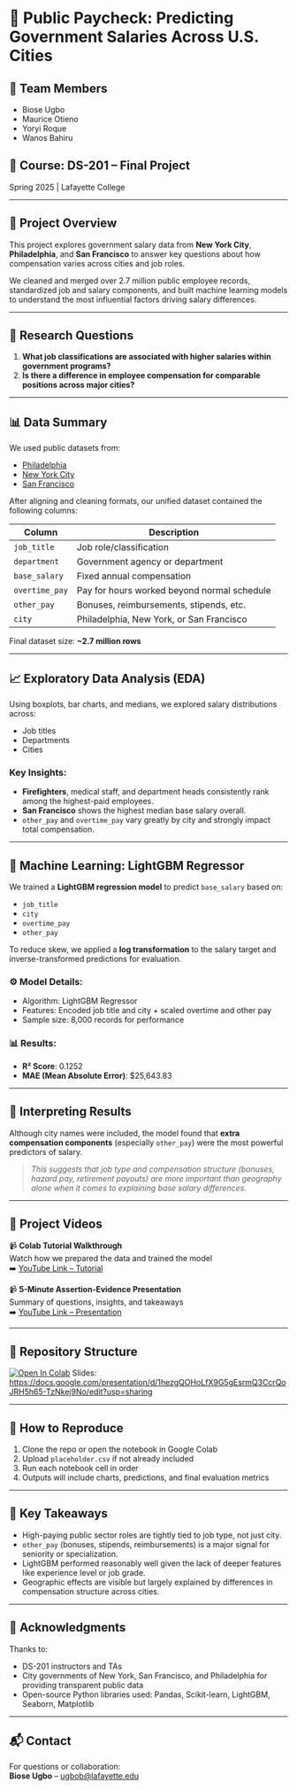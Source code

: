 # 💼 Public Paycheck: Predicting Government Salaries Across U.S. Cities

## 👥 Team Members
- Biose Ugbo  
- Maurice Otieno  
- Yoryi Roque  
- Wanos Bahiru

## 📘 Course: DS-201 – Final Project  
Spring 2025 | Lafayette College

---

## 🧠 Project Overview

This project explores government salary data from **New York City**, **Philadelphia**, and **San Francisco** to answer key questions about how compensation varies across cities and job roles.

We cleaned and merged over 2.7 million public employee records, standardized job and salary components, and built machine learning models to understand the most influential factors driving salary differences.

---

## 🎯 Research Questions

1. **What job classifications are associated with higher salaries within government programs?**
2. **Is there a difference in employee compensation for comparable positions across major cities?**

---

## 📊 Data Summary

We used public datasets from:
- [Philadelphia](https://catalog.data.gov/dataset/city-employee-earnings)
- [New York City](https://catalog.data.gov/dataset/citywide-payroll-data-fiscal-year)
- [San Francisco](https://catalog.data.gov/dataset/employee-compensation)

After aligning and cleaning formats, our unified dataset contained the following columns:

| Column         | Description |
|----------------|-------------|
| `job_title`    | Job role/classification |
| `department`   | Government agency or department |
| `base_salary`  | Fixed annual compensation |
| `overtime_pay` | Pay for hours worked beyond normal schedule |
| `other_pay`    | Bonuses, reimbursements, stipends, etc. |
| `city`         | Philadelphia, New York, or San Francisco |

Final dataset size: **~2.7 million rows**

---

## 📈 Exploratory Data Analysis (EDA)

Using boxplots, bar charts, and medians, we explored salary distributions across:

- Job titles
- Departments
- Cities

### Key Insights:
- **Firefighters**, medical staff, and department heads consistently rank among the highest-paid employees.
- **San Francisco** shows the highest median base salary overall.
- `other_pay` and `overtime_pay` vary greatly by city and strongly impact total compensation.

---

## 🤖 Machine Learning: LightGBM Regressor

We trained a **LightGBM regression model** to predict `base_salary` based on:

- `job_title`
- `city`
- `overtime_pay`
- `other_pay`

To reduce skew, we applied a **log transformation** to the salary target and inverse-transformed predictions for evaluation.

### ⚙️ Model Details:
- Algorithm: LightGBM Regressor
- Features: Encoded job title and city + scaled overtime and other pay
- Sample size: 8,000 records for performance

### 📊 Results:
- **R² Score**: 0.1252
- **MAE (Mean Absolute Error)**: $25,643.83

---

## 🧠 Interpreting Results

Although city names were included, the model found that **extra compensation components** (especially `other_pay`) were the most powerful predictors of salary.

> *This suggests that job type and compensation structure (bonuses, hazard pay, retirement payouts) are more important than geography alone when it comes to explaining base salary differences.*

---

## 🎥 Project Videos

📹 **Colab Tutorial Walkthrough**  
Watch how we prepared the data and trained the model  
➡️ [YouTube Link – Tutorial](https://youtu.be/95L-Ps0Roj4)

📹 **5-Minute Assertion-Evidence Presentation**  
Summary of questions, insights, and takeaways  
➡️ [YouTube Link – Presentation](https://your-presentation-link.com)

---

## 📁 Repository Structure




[![Open In Colab](https://colab.research.google.com/assets/colab-badge.svg)](https://colab.research.google.com/drive/159OHt7bwRdVXZFmCjwO2d_RVej248dP9)
Slides: https://docs.google.com/presentation/d/1hezgQOHoLfX9G5gEsrmQ3CcrQoJRH5h65-TzNkej9No/edit?usp=sharing


---

## 🚀 How to Reproduce

1. Clone the repo or open the notebook in Google Colab  
2. Upload `placeholder.csv` if not already included  
3. Run each notebook cell in order  
4. Outputs will include charts, predictions, and final evaluation metrics

---

## 📌 Key Takeaways

- High-paying public sector roles are tightly tied to job type, not just city.
- `other_pay` (bonuses, stipends, reimbursements) is a major signal for seniority or specialization.
- LightGBM performed reasonably well given the lack of deeper features like experience level or job grade.
- Geographic effects are visible but largely explained by differences in compensation structure across cities.

---

## 🙌 Acknowledgments

Thanks to:
- DS-201 instructors and TAs  
- City governments of New York, San Francisco, and Philadelphia for providing transparent public data  
- Open-source Python libraries used: Pandas, Scikit-learn, LightGBM, Seaborn, Matplotlib

---

## 📬 Contact

For questions or collaboration:  
**Biose Ugbo** – ugbob@lafayette.edu



